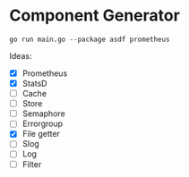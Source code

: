 # Component Generator

```
go run main.go --package asdf prometheus
```

Ideas:
- [x] Prometheus
- [x] StatsD
- [ ] Cache
- [ ] Store
- [ ] Semaphore
- [ ] Errorgroup
- [x] File getter
- [ ] Slog
- [ ] Log
- [ ] Filter
